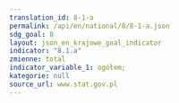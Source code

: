 ```yaml
---
translation_id: 8-1-a
permalink: /api/en/national/8/8-1-a.json
sdg_goal: 8
layout: json_en_krajowe_goal_indicator
indicator: "8.1.a"
zmienne: total
indicator_variable_1: ogółem;
kategorie: null
source_url: www.stat.gov.pl
---
```

